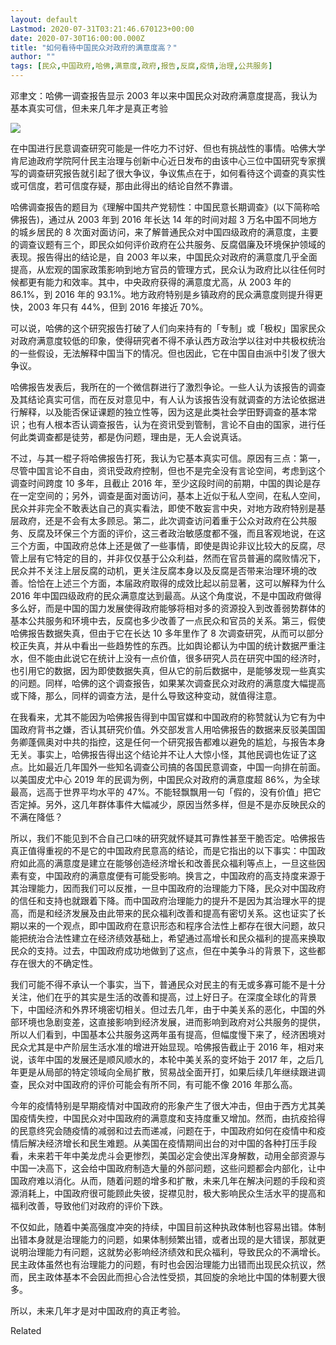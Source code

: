 ```yaml
---
layout: default
Lastmod: 2020-07-31T03:21:46.670123+00:00
date: 2020-07-30T16:00:00.000Z
title: "如何看待中国民众对政府的满意度高？"
author: ""
tags: [民众,中国政府,哈佛,满意度,政府,报告,反腐,疫情,治理,公共服务]
---
```


邓聿文：哈佛一调查报告显示 2003 年以来中国民众对政府满意度提高，我认为基本真实可信，但未来几年才是真正考验

![](https://images.weserv.nl/?url=https%3A//cdn.jsdelivr.net/gh/0nd1jyU39XQ/_/img/1/000097491_piclink.jpg)

在中国进行民意调查研究可能是一件吃力不讨好、但也有挑战性的事情。哈佛大学肯尼迪政府学院阿什民主治理与创新中心近日发布的由该中心三位中国研究专家撰写的调查研究报告就引起了很大争议，争议焦点在于，如何看待这个调查的真实性或可信度，若可信度存疑，那由此得出的结论自然不靠谱。

哈佛调查报告的题目为《理解中国共产党韧性：中国民意长期调查》(以下简称哈佛报告)，通过从 2003 年到 2016 年长达 14 年的时间对超 3 万名中国不同地方的城乡居民的 8 次面对面访问，来了解普通民众对中国四级政府的满意度，主要的调查议题有三个，即民众如何评价政府在公共服务、反腐倡廉及环境保护领域的表现。报告得出的结论是，自 2003 年以来，中国民众对政府的满意度几乎全面提高，从宏观的国家政策影响到地方官员的管理方式，民众认为政府比以往任何时候都更有能力和效率。其中，中央政府获得的满意度尤高，从 2003 年的 86.1%，到 2016 年的 93.1%。地方政府特别是乡镇政府的民众满意度则提升得更快，2003 年只有 44%，但到 2016 年接近 70%。

可以说，哈佛的这个研究报告打破了人们向来持有的「专制」或「极权」国家民众对政府满意度较低的印象，使得研究者不得不承认西方政治学以往对中共极权统治的一些假设，无法解释中国当下的情况。但也因此，它在中国自由派中引发了很大争议。

哈佛报告发表后，我所在的一个微信群进行了激烈争论。一些人认为该报告的调查及其结论真实可信，而在反对意见中，有人认为该报告没有就调查的方法论依据进行解释，以及能否保证课题的独立性等，因为这是此类社会学田野调查的基本常识；也有人根本否认调查报告，认为在资讯受到管制，言论不自由的国家，进行任何此类调查都是徒劳，都是伪问题，理由是，无人会说真话。

不过，与其一棍子将哈佛报告打死，我认为它基本真实可信。原因有三点：第一，尽管中国言论不自由，资讯受政府控制，但也不是完全没有言论空间，考虑到这个调查时间跨度 10 多年，且截止 2016 年，至少这段时间的前期，中国的舆论是存在一定空间的；另外，调查是面对面访问，基本上近似于私人空间，在私人空间，民众并非完全不敢表达自己的真实看法，即使不敢妄言中央，对地方政府特别是基层政府，还是不会有太多顾忌。第二，此次调查访问着重于公众对政府在公共服务、反腐及环保三个方面的评价，这三者政治敏感度都不强，而且客观地说，在这三个方面，中国政府总体上还是做了一些事情，即使是舆论非议比较大的反腐，尽管上层有它特定的目的，并非仅仅基于公众利益，然而在官员普遍的腐败情况下，民众并不关注上层反腐的动机，更关注反腐本身以及反腐是否带来治理环境的改善。恰恰在上述三个方面，本届政府取得的成效比起以前显著，这可以解释为什么 2016 年中国四级政府的民众满意度达到最高。从这个角度说，不是中国政府做得多么好，而是中国的国力发展使得政府能够将相对多的资源投入到改善弱势群体的基本公共服务和环境中去，反腐也多少改善了一点民众和官员的关系。第三，假使哈佛报告数据失真，但由于它在长达 10 多年里作了 8 次调查研究，从而可以部分校正失真，并从中看出一些趋势性的东西。比如舆论都认为中国的统计数据严重注水，但不能由此说它在统计上没有一点价值，很多研究人员在研究中国的经济时，也引用它的数据，因为即使数据失真，但从它的前后数据中，是能够发现一些真实的问题。同样，哈佛的这个调查报告，如果某次调查民众对政府的满意度大幅提高或下降，那么，同样的调查方法，是什么导致这种变动，就值得注意。

在我看来，尤其不能因为哈佛报告得到中国官媒和中国政府的称赞就认为它有为中国政府背书之嫌，否认其研究价值。外交部发言人用哈佛报告的数据来反驳美国国务卿蓬佩奥对中共的指控，这是任何一个研究报告都难以避免的尴尬，与报告本身无关。事实上，哈佛报告得出这个结论并不让人大惊小怪，其他民调也佐证了这点。比如最近几年国外一些知名调查公司搞的各国民意调查，中国一向排在前面。以美国皮尤中心 2019 年的民调为例，中国民众对政府的满意度超 86%，为全球最高，远高于世界平均水平的 47%。不能轻飘飘用一句「假的，没有价值」把它否定掉。另外，这几年群体事件大幅减少，原因当然多样，但是不是亦反映民众的不满在降低？

所以，我们不能见到不合自己口味的研究就怀疑其可靠性甚至干脆否定。哈佛报告真正值得重视的不是它的中国政府民意高的结论，而是它指出的以下事实：中国政府如此高的满意度是建立在能够创造经济增长和改善民众福利等点上，一旦这些因素有变，中国政府的满意度便有可能受影响。换言之，中国政府的高支持度来源于其治理能力，因而我们可以反推，一旦中国政府的治理能力下降，民众对中国政府的信任和支持也就跟着下降。而中国政府治理能力的提升不是因为其治理水平的提高，而是和经济发展及由此带来的民众福利改善和提高有密切关系。这也证实了长期以来的一个观点，即中国政府在意识形态和程序合法性上都存在很大问题，故只能把统治合法性建立在经济绩效基础上，希望通过高增长和民众福利的提高来换取民众的支持。过去，中国政府成功地做到了这点，但在中美争斗的背景下，这些都存在很大的不确定性。

我们可能不得不承认一个事实，当下，普通民众对民主的有无或多寡可能不是十分关注，他们在乎的其实是生活的改善和提高，过上好日子。在深度全球化的背景下，中国经济和外界环境密切相关。但过去几年，由于中美关系的恶化，中国的外部环境也急剧变差，这直接影响到经济发展，进而影响到政府对公共服务的提供，所以人们看到，中国基本公共服务这两年虽有提高，但幅度慢下来了，经济困境对民众尤其是中产阶层生活水准的增进开始显现。哈佛报告截止于 2016 年，相对来说，该年中国的发展还是顺风顺水的，本轮中美关系的变坏始于 2017 年，之后几年更是从局部的特定领域向全局扩散，贸易战全面开打，如果后续几年继续跟进调查，民众对中国政府的评价可能会有所不同，有可能不像 2016 年那么高。

今年的疫情特别是早期疫情对中国政府的形象产生了很大冲击，但由于西方尤其美国疫情失控，中国民众对中国政府的满意度和支持度重又增加。然而，由抗疫拾得的民意终究会随疫情的减弱和过去而递减，问题在于，中国政府如何在疫情中和疫情后解决经济增长和民生难题。从美国在疫情期间出台的对中国的各种打压手段看，未来若干年中美龙虎斗会更惨烈，美国必定会使出浑身解数，动用全部资源与中国一决高下，这会给中国政府制造大量的外部问题，这些问题都会内部化，让中国政府难以消化。从而，随着问题的增多和扩散，未来几年在解决问题的手段和资源消耗上，中国政府很可能顾此失彼，捉襟见肘，极大影响民众生活水平的提高和福利改善，导致他们对政府的评价下跌。

不仅如此，随着中美高强度冲突的持续，中国目前这种执政体制也容易出错。体制出错本身就是治理能力的问题，如果体制频繁出错，或者出现的是大错误，那就更说明治理能力有问题，这就势必影响经济绩效和民众福利，导致民众的不满增长。民主政体虽然也有治理能力的问题，有时也会因治理能力出错而出现民众抗议，然而，民主政体基本不会因此而担心合法性受损，其回旋的余地比中国的体制要大很多。

所以，未来几年才是对中国政府的真正考验。

Related


